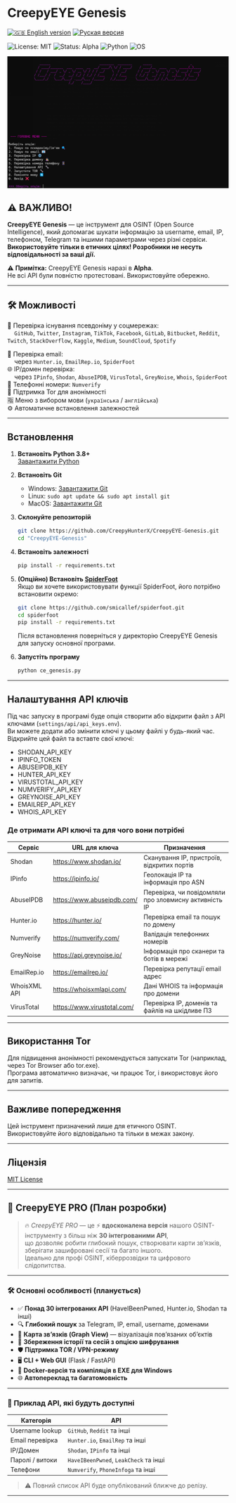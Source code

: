 # CreepyEYE Genesis

[![🇬🇧 English version](https://img.shields.io/badge/Documentation-English-lightgrey)](README.md) [![Руская версия](https://img.shields.io/badge/Документация-Русская-red)](README_ru.md)

![License: MIT](https://img.shields.io/badge/license-MIT-green)  ![Status: Alpha](https://img.shields.io/badge/status-alpha-orange)  ![Python](https://img.shields.io/badge/python-3.8%2B-blue) ![OS](https://img.shields.io/badge/OS-Windows%20|%20Linux%20|%20Mac-lightgrey)
&nbsp;&nbsp;&nbsp;&nbsp;

![CreepyEYE Genesis](./PNG/CE_genesis_ua.png)

## ⚠️ ВАЖЛИВО!
**CreepyEYE Genesis** — це інструмент для OSINT (Open Source Intelligence), який допомагає шукати інформацію за username, email, IP, телефоном, Telegram та іншими параметрами через різні сервіси.  
**Використовуйте тільки в етичних цілях! Розробники не несуть відповідальності за ваші дії.**

⚠️ **Примітка:** CreepyEYE Genesis наразі в **Alpha**.  
Не всі API були повністю протестовані. Використовуйте обережно.

---

## 🛠️ Можливості

🔎 Перевірка існування псевдоніму у соцмережах:  
&nbsp;&nbsp;&nbsp;&nbsp;`GitHub`, `Twitter`, `Instagram`, `TikTok`, `Facebook`, `GitLab`, `Bitbucket`, `Reddit`, `Twitch`, `StackOverflow`, `Kaggle`, `Medium`, `SoundCloud`, `Spotify`

📧 Перевірка email:  
&nbsp;&nbsp;&nbsp;&nbsp;через `Hunter.io`, `EmailRep.io`, `SpiderFoot`  
🌐 IP/домен перевірка:  
&nbsp;&nbsp;&nbsp;&nbsp;через `IPinfo`, `Shodan`, `AbuseIPDB`, `VirusTotal`, `GreyNoise`, `Whois`, `SpiderFoot`  
📱 Телефонні номери: `Numverify`  
🧅 Підтримка Tor для анонімності  
🈯 Меню з вибором мови (`українська` / `англійська`)  
⚙️ Автоматичне встановлення залежностей

---

## Встановлення

1. **Встановіть Python 3.8+**  
   [Завантажити Python](https://www.python.org/downloads/)

2. **Встановіть Git**  
   - Windows: [Завантажити Git](https://git-scm.com/downloads/win)
   - Linux: `sudo apt update && sudo apt install git`
   - MacOS: [Завантажити Git](https://git-scm.com/downloads/mac)

3. **Склонуйте репозиторій**  
   ```sh
   git clone https://github.com/CreepyHunterX/CreepyEYE-Genesis.git
   cd "CreepyEYE-Genesis"
   ```

4. **Встановіть залежності**  
   ```sh
   pip install -r requirements.txt
   ```

5. **(Опційно) Встановіть [SpiderFoot](https://github.com/smicallef/spiderfoot)**  
   Якщо ви хочете використовувати функції SpiderFoot, його потрібно встановити окремо:
   ```sh
   git clone https://github.com/smicallef/spiderfoot.git
   cd spiderfoot
   pip install -r requirements.txt
   ```
   Після встановлення поверніться у директорію CreepyEYE Genesis для запуску основної програми.

6. **Запустіть програму**  
   ```sh
   python ce_genesis.py
   ```

---

## Налаштування API ключів

Під час запуску в програмі буде опція створити або відкрити файл з API ключами (`settings/api/api_keys.env`).  
Ви можете додати або змінити ключі у цьому файлі у будь-який час.
Відкрийте цей файл та вставте свої ключі:

- SHODAN_API_KEY
- IPINFO_TOKEN
- ABUSEIPDB_KEY
- HUNTER_API_KEY
- VIRUSTOTAL_API_KEY
- NUMVERIFY_API_KEY
- GREYNOISE_API_KEY
- EMAILREP_API_KEY
- WHOIS_API_KEY

### Де отримати API ключі та для чого вони потрібні

| Сервіс        | URL для ключа                             | Призначення                                     |
|---------------|-------------------------------------------|------------------------------------------------|
| Shodan        | https://www.shodan.io/                    | Сканування IP, пристроїв, відкритих портів     |
| IPinfo        | https://ipinfo.io/                        | Геолокація IP та інформація про ASN            |
| AbuseIPDB     | https://www.abuseipdb.com/                | Перевірка, чи повідомляли про зловмисну активність IP |
| Hunter.io     | https://hunter.io/                        | Перевірка email та пошук по домену            |
| Numverify     | https://numverify.com/                     | Валідація телефонних номерів                   |
| GreyNoise     | https://api.greynoise.io/                 | Інформація про сканери та ботів в мережі      |
| EmailRep.io   | https://emailrep.io/                       | Перевірка репутації email адрес                |
| WhoisXML API  | https://whoisxmlapi.com/                  | Дані WHOIS та інформація про домени            |
| VirusTotal    | https://www.virustotal.com/               | Перевірка IP, доменів та файлів на шкідливе ПЗ |


---

## Використання Tor

Для підвищення анонімності рекомендується запускати Tor (наприклад, через Tor Browser або tor.exe).  
Програма автоматично визначає, чи працює Tor, і використовує його для запитів.

---

## Важливе попередження

Цей інструмент призначений лише для етичного OSINT.  
Використовуйте його відповідально та тільки в межах закону.

---

## Ліцензія

[MIT License](LICENSE)

---

## 🧠 CreepyEYE PRO (План розробки)

> 🔥 *CreepyEYE PRO* — це ⚡ **вдосконалена версія** нашого OSINT-інструменту з більш ніж **30 інтегрованими API**,  
> що дозволяє робити глибокий пошук, створювати карти зв’язків, зберігати зашифровані сесії та багато іншого.  
> Ідеально для профі OSINT, кіберрозвідки та цифрового слідопитства.

---

### 🛠️ Основні особливості (планується)

- ✅ **Понад 30 інтегрованих API** (HaveIBeenPwned, Hunter.io, Shodan та інші)  
- 🔍 **Глибокий пошук** за Telegram, IP, email, username, доменами  
- 🧩 **Карта зв’язків (Graph View)** — візуалізація пов’язаних об’єктів  
- 💾 **Збереження історії та сесій з опцією шифрування**  
- 🛡️ **Підтримка TOR / VPN-режиму**  
- 🖥️ **CLI + Web GUI** (Flask / FastAPI)  
- 🐳 **Docker-версія та компіляція в EXE для Windows**  
- 🌐 **Автопереклад та багатомовність**

---

### 📌 Приклад API, які будуть доступні

| Категорія        | API                                   |
|------------------|---------------------------------------|
| Username lookup  | `GitHub`, `Reddit` та інші            |
| Email перевірка  | `Hunter.io`, `EmailRep` та інші       |
| IP/Домен         | `Shodan`, `IPinfo` та інші            |
| Паролі / витоки  | `HaveIBeenPwned`, `LeakCheck` та інші |
| Телефони         | `Numverify`, `PhoneInfoga` та інші    |

> ⚠️ Повний список API буде опублікований ближче до релізу.

---
